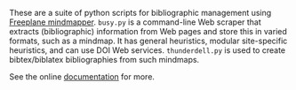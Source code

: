 These are a suite of python scripts for bibliographic management using [Freeplane mindmapper](https://www.freeplane.org/wiki/index.php/Main_Page). 
`busy.py` is a command-line Web scraper that extracts (bibliographic) information from Web pages and store this in varied formats, such as a mindmap. 
It has general heuristics, modular site-specific heuristics, and can use DOI Web services. 
`thunderdell.py` is used to create bibtex/biblatex bibliographies from such mindmaps.

See the online [documentation](http://reagle.org/joseph/2009/01/thunderdell.html) for more.

